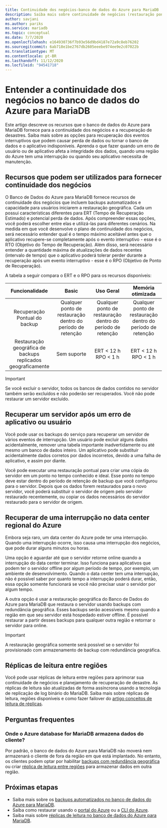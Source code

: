 ```yaml
---
title: Continuidade dos negócios-banco de dados do Azure para MariaDB
description: Saiba mais sobre continuidade de negócios (restauração pontual, data center interrupção, restauração geográfica) ao usar o banco de dados do Azure para serviço MariaDB.
author: savjani
ms.author: pariks
ms.service: mariadb
ms.topic: conceptual
ms.date: 7/7/2020
ms.openlocfilehash: e164930736f7b93e56d9bd4187e72a9c8eb76202
ms.sourcegitcommit: 6ab718e1be2767db2605eeebe974ee9e2c07022b
ms.translationtype: MT
ms.contentlocale: pt-BR
ms.lasthandoff: 11/12/2020
ms.locfileid: "94541718"
---
```

# <a name="understand-business-continuity-in-azure-database-for-mariadb"></a>Entender a continuidade dos negócios no banco de dados do Azure para MariaDB

Este artigo descreve os recursos que o banco de dados do Azure para MariaDB fornece para a continuidade dos negócios e a recuperação de desastres. Saiba mais sobre as opções para recuperação dos eventos interruptivos que podem causar perda de dados ou tornar o banco de dados e o aplicativo indisponíveis. Aprenda o que fazer quando um erro de usuário ou de aplicativo afeta a integridade dos dados, quando uma região do Azure tem uma interrupção ou quando seu aplicativo necessita de manutenção.

## <a name="features-that-you-can-use-to-provide-business-continuity"></a>Recursos que podem ser utilizados para fornecer continuidade dos negócios

O Banco de Dados do Azure para MariaDB fornece recursos de continuidade dos negócios que incluem backups automatizados e capacidade para usuários iniciarem a restauração geográfica. Cada um possui características diferentes para ERT (Tempo de Recuperação Estimado) e potencial perda de dados. Após compreender essas opções, você poderá escolher entre elas e utilizá-las para diferentes cenários. Na medida em que você desenvolve o plano de continuidade dos negócios, será necessário entender qual é o tempo máximo aceitável antes que o aplicativo recupere-se completamente após o evento interruptivo - esse é o RTO (Objetivo do Tempo de Recuperação). Além disso, será necessário entender a quantidade máxima de atualizações de dados recentes (intervalo de tempo) que o aplicativo poderá tolerar perder durante a recuperação após um evento interruptivo - esse é o RPO (Objetivo de Ponto de Recuperação).

A tabela a seguir compara o ERT e o RPO para os recursos disponíveis:

| **Funcionalidade** | **Basic** | **Uso Geral** | **Memória otimizada** |
| :------------: | :-------: | :-----------------: | :------------------: |
| Recuperação Pontual do backup | Qualquer ponto de restauração dentro do período de retenção | Qualquer ponto de restauração dentro do período de retenção | Qualquer ponto de restauração dentro do período de retenção |
| Restauração geográfica de backups replicados geograficamente | Sem suporte | ERT < 12 h<br/>RPO < 1 h | ERT < 12 h<br/>RPO < 1 h |

> [!IMPORTANT]
> Se você excluir o servidor, todos os bancos de dados contidos no servidor também serão excluídos e não poderão ser recuperados. Você não pode restaurar um servidor excluído.

## <a name="recover-a-server-after-a-user-or-application-error"></a>Recuperar um servidor após um erro de aplicativo ou usuário

Você pode usar os backups do serviço para recuperar um servidor de vários eventos de interrupção. Um usuário pode excluir alguns dados acidentalmente, remover uma tabela importante inadvertidamente ou até mesmo um banco de dados inteiro. Um aplicativo pode substituir acidentalmente dados corretos por dados incorretos, devido a uma falha de aplicativo, e assim por diante.

Você pode executar uma restauração pontual para criar uma cópia do servidor em um ponto no tempo conhecido e ideal. Esse ponto no tempo deve estar dentro do período de retenção de backup que você configurou para o servidor. Depois que os dados forem restaurados para o novo servidor, você poderá substituir o servidor de origem pelo servidor restaurado recentemente, ou copiar os dados necessários do servidor restaurado para o servidor de origem.

## <a name="recover-from-an-azure-regional-data-center-outage"></a>Recuperar de uma interrupção no data center regional do Azure

Embora seja raro, um data center do Azure pode ter uma interrupção. Quando uma interrupção ocorre, isso causa uma interrupção dos negócios, que pode durar alguns minutos ou horas.

Uma opção é aguardar até que o servidor retorne online quando a interrupção do data center terminar. Isso funciona para aplicativos que podem ter o servidor offline por algum período de tempo, por exemplo, um ambiente de desenvolvimento. Quando o data center tem uma interrupção, não é possível saber por quanto tempo a interrupção poderá durar, então, essa opção somente funcionará se você não precisar usar o servidor por algum tempo.

A outra opção é usar a restauração geográfica do Banco de Dados do Azure para MariaDB que restaura o servidor usando backups com redundância geográfica. Esses backups serão acessíveis mesmo quando a região em que seu servidor está hospedado estiver offline. É possível restaurar a partir desses backups para qualquer outra região e retornar o servidor para online.

> [!IMPORTANT]
> A restauração geográfica somente será possível se o servidor foi provisionado com armazenamento de backup com redundância geográfica.

## <a name="cross-region-read-replicas"></a>Réplicas de leitura entre regiões

Você pode usar réplicas de leitura entre regiões para aprimorar sua continuidade de negócios e planejamento de recuperação de desastre. As réplicas de leitura são atualizadas de forma assíncrona usando a tecnologia de replicação de log binário do MariaDB. Saiba mais sobre réplicas de leitura, regiões disponíveis e como fazer failover do [artigo conceitos de leitura de réplicas](concepts-read-replicas.md). 

## <a name="faq"></a>Perguntas frequentes
### <a name="where-does-azure-database-for-mariadb-store-customer-data"></a>Onde o Azure database for MariaDB armazena dados do cliente?
Por padrão, o banco de dados do Azure para MariaDB não moverá nem armazenará o cliente de fora da região em que está implantado. No entanto, os clientes podem optar por habilitar [backups com redundância geográfica](concepts-backup.md#backup-redundancy-options) ou criar [réplica de leitura entre regiões](concepts-read-replicas.md#cross-region-replication) para armazenar dados em outra região.

## <a name="next-steps"></a>Próximas etapas

- Saiba mais sobre os [backups automatizados no banco de dados do Azure para MariaDB](concepts-backup.md).
- Saiba como restaurar usando o [portal do Azure](howto-restore-server-portal.md) ou a [CLI do Azure](howto-restore-server-cli.md).
- Saiba mais sobre [réplicas de leitura no banco de dados do Azure para MariaDB](concepts-read-replicas.md).